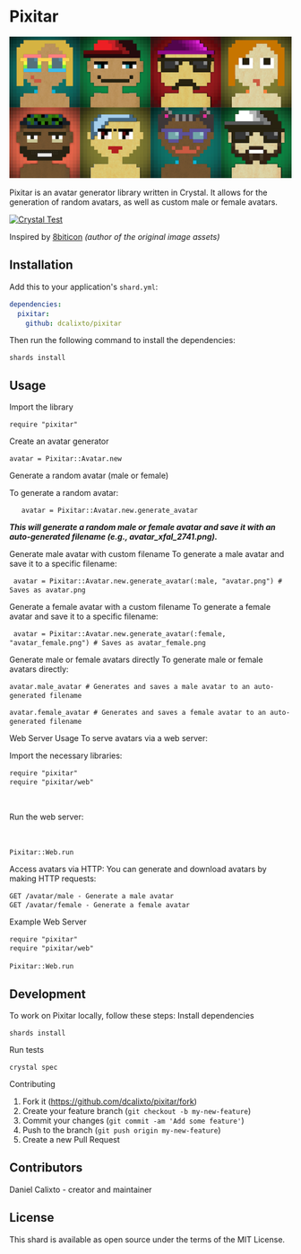 # Pixitar

![Pixitar Avatar Example](./src/avatars.png)

Pixitar is an avatar generator library written in Crystal. It allows for the generation of random avatars, as well as custom male or female avatars.

[![Crystal Test](https://github.com/dcalixto/pixitar/actions/workflows/crystal-test.yml/badge.svg?branch=master)](https://github.com/dcalixto/pixitar/actions/workflows/crystal-test.yml)

Inspired by [8biticon](https://github.com/matveyco/8biticon) _(author of the original image assets)_

## Installation

Add this to your application's `shard.yml`:

```yaml
dependencies:
  pixitar:
    github: dcalixto/pixitar
```

Then run the following command to install the dependencies:

```crystal
shards install
```

## Usage

Import the library

```crystal
require "pixitar"
```

Create an avatar generator

```crystal
avatar = Pixitar::Avatar.new
```

Generate a random avatar (male or female)

To generate a random avatar:

```crystal
   avatar = Pixitar::Avatar.new.generate_avatar
```

**_*This will generate a random male or female avatar and save it with an auto-generated filename (e.g., avatar_xfal_2741.png).*_**

Generate male avatar with custom filename
To generate a male avatar and save it to a specific filename:

```crystal
 avatar = Pixitar::Avatar.new.generate_avatar(:male, "avatar.png") # Saves as avatar.png
```

Generate a female avatar with a custom filename
To generate a female avatar and save it to a specific filename:

```crystal
 avatar = Pixitar::Avatar.new.generate_avatar(:female, "avatar_female.png") # Saves as avatar_female.png

```

Generate male or female avatars directly
To generate male or female avatars directly:

```crystal
avatar.male_avatar # Generates and saves a male avatar to an auto-generated filename
```

```crystal
avatar.female_avatar # Generates and saves a female avatar to an auto-generated filename
```

Web Server Usage
To serve avatars via a web server:

Import the necessary libraries:

```crystal
require "pixitar"
require "pixitar/web"



```

Run the web server:

```crystal


Pixitar::Web.run

```

Access avatars via HTTP:
You can generate and download avatars by making HTTP requests:

```crystal
GET /avatar/male - Generate a male avatar
GET /avatar/female - Generate a female avatar

```

Example Web Server

```crystal
require "pixitar"
require "pixitar/web"

Pixitar::Web.run
```

## Development

To work on Pixitar locally, follow these steps:
Install dependencies

```crystal
shards install

```

Run tests

```crystal
crystal spec

```

Contributing

1. Fork it (https://github.com/dcalixto/pixitar/fork)
2. Create your feature branch (`git checkout -b my-new-feature`)
3. Commit your changes (`git commit -am 'Add some feature'`)
4. Push to the branch (`git push origin my-new-feature`)
5. Create a new Pull Request

## Contributors

Daniel Calixto - creator and maintainer

## License

This shard is available as open source under the terms of the MIT License.
